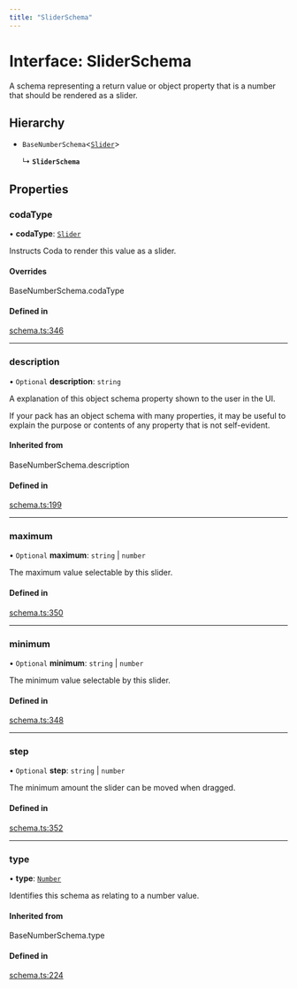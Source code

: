 ```yaml
---
title: "SliderSchema"
---
```

# Interface: SliderSchema

A schema representing a return value or object property that is a number that should
be rendered as a slider.

## Hierarchy

- `BaseNumberSchema`<[`Slider`](../enums/ValueHintType.md#slider)\>

  ↳ **`SliderSchema`**

## Properties

### codaType

• **codaType**: [`Slider`](../enums/ValueHintType.md#slider)

Instructs Coda to render this value as a slider.

#### Overrides

BaseNumberSchema.codaType

#### Defined in

[schema.ts:346](https://github.com/coda/packs-sdk/blob/main/schema.ts#L346)

___

### description

• `Optional` **description**: `string`

A explanation of this object schema property shown to the user in the UI.

If your pack has an object schema with many properties, it may be useful to
explain the purpose or contents of any property that is not self-evident.

#### Inherited from

BaseNumberSchema.description

#### Defined in

[schema.ts:199](https://github.com/coda/packs-sdk/blob/main/schema.ts#L199)

___

### maximum

• `Optional` **maximum**: `string` \| `number`

The maximum value selectable by this slider.

#### Defined in

[schema.ts:350](https://github.com/coda/packs-sdk/blob/main/schema.ts#L350)

___

### minimum

• `Optional` **minimum**: `string` \| `number`

The minimum value selectable by this slider.

#### Defined in

[schema.ts:348](https://github.com/coda/packs-sdk/blob/main/schema.ts#L348)

___

### step

• `Optional` **step**: `string` \| `number`

The minimum amount the slider can be moved when dragged.

#### Defined in

[schema.ts:352](https://github.com/coda/packs-sdk/blob/main/schema.ts#L352)

___

### type

• **type**: [`Number`](../enums/ValueType.md#number)

Identifies this schema as relating to a number value.

#### Inherited from

BaseNumberSchema.type

#### Defined in

[schema.ts:224](https://github.com/coda/packs-sdk/blob/main/schema.ts#L224)
